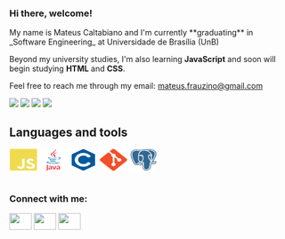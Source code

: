 <h3>Hi there, welcome!</h3>

<p>
My name is Mateus Caltabiano and I'm currently **graduating** in _Software Engineering_ at Universidade de Brasília (UnB)

Beyond my university studies, I'm also learning **JavaScript** and soon will begin studying **HTML** and **CSS**.

Feel free to reach me through my email: mateus.frauzino@gmail.com

</p>

<div align="left">
    <img height="180em" src="https://github-readme-stats.vercel.app/api?username=MateusCaltabiano&show_icons=true&theme=github_dark"/>
    <img height="180em" src="https://github-readme-stats.vercel.app/api/top-langs/?username=MateusCaltabiano&layout=compact&langs_count=7&theme=github_dark"/>
    <img height="170em" src="https://github-readme-streak-stats.herokuapp.com/?user=MateusCaltabiano&theme=github_dark"/>
    <img height="90em" src="https://github-profile-trophy.vercel.app/?username=MateusCaltabiano&theme=darkhub&rank=SSS,SS,S,AAA,AA,A,SECRET">
</div>

<h2>Languages and tools</h2>

<div style="display: inline_block">
     <img align="center" alt="" height="40" width="50" src="https://raw.githubusercontent.com/devicons/devicon/master/icons/javascript/javascript-plain.svg"/>
     <img align="center" alt="" height="40" width="50" <img src="https://raw.githubusercontent.com/devicons/devicon/master/icons/java/java-original-wordmark.svg"/>
     <img align="center" alt="" height="40" width="50" <img src="https://raw.githubusercontent.com/devicons/devicon/master/icons/c/c-plain.svg"/>
    <img align="center" alt="" height="40" width="50" <img src="https://raw.githubusercontent.com/devicons/devicon/master/icons/git/git-original.svg"/>
    <img align="center" alt="" height="40" width="50" <img src="https://raw.githubusercontent.com/devicons/devicon/master/icons/postgresql/postgresql-plain.svg"/>
</div>

<br>

<h3 align="left">Connect with me:</h3>

<p align="left">
<a href="https://twitter.com/MateusFrauzino" target="blank"><img align="center" src="https://raw.githubusercontent.com/rahuldkjain/github-profile-readme-generator/master/src/images/icons/Social/twitter.svg" alt="" height="30" width="40" /></a>
<a href="https://www.linkedin.com/in/mateus-frauzino-272a32225/" target="blank"><img align="center" src="https://raw.githubusercontent.com/rahuldkjain/github-profile-readme-generator/master/src/images/icons/Social/linked-in-alt.svg" alt="" height="30" width="40" /></a>
<a href="https://instagram.com/mateus_caltabiano" target="blank"><img align="center" src="https://raw.githubusercontent.com/rahuldkjain/github-profile-readme-generator/master/src/images/icons/Social/instagram.svg" alt="" height="30" width="40" /></a>
</p>

<!--
**MateusCaltabiano/MateusCaltabiano** is a ✨ _special_ ✨ repository because its `README.md` (this file) appears on your GitHub profile.

Here are some ideas to get you started:

- 🔭 I’m currently working on ...
- 🌱 I’m currently learning ...
- 👯 I’m looking to collaborate on ...
- 🤔 I’m looking for help with ...
- 💬 Ask me about ...
- 📫 How to reach me: ...
- 😄 Pronouns: ...
- ⚡ Fun fact: ...
-->
